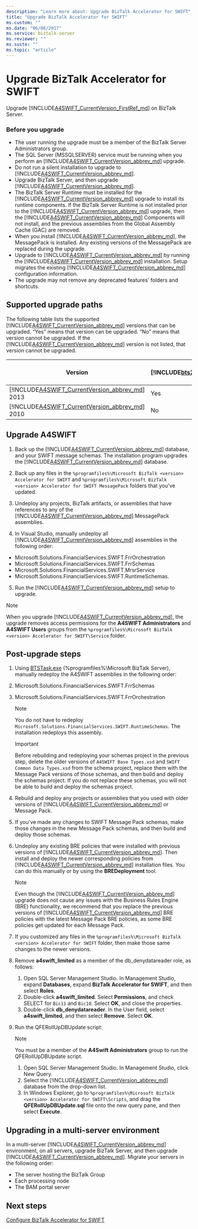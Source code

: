 ```yaml
---
description: "Learn more about: Upgrade BizTalk Accelerator for SWIFT"
title: "Upgrade BizTalk Accelerator for SWIFT"
ms.custom: ""
ms.date: "06/08/2017"
ms.service: biztalk-server
ms.reviewer: ""
ms.suite: ""
ms.topic: "article"
---
```

# Upgrade BizTalk Accelerator for SWIFT
Upgrade [!INCLUDE[A4SWIFT_CurrentVersion_FirstRef_md](../../includes/a4swift-currentversion-firstref-md.md)] on BizTalk Server. 

### Before you upgrade

* The user running the upgrade must be a member of the BizTalk Server Administrators group.
* The SQL Server (MSSQLSERVER) service must be running when you perform an [!INCLUDE[A4SWIFT_CurrentVersion_abbrev_md](../../includes/a4swift-currentversion-abbrev-md.md)] upgrade.
* Do not run a silent installation to upgrade to [!INCLUDE[A4SWIFT_CurrentVersion_abbrev_md](../../includes/a4swift-currentversion-abbrev-md.md)].
* Upgrade BizTalk Server, and then upgrade [!INCLUDE[A4SWIFT_CurrentVersion_abbrev_md](../../includes/a4swift-currentversion-abbrev-md.md)].
* The BizTalk Server Runtime must be installed for the [!INCLUDE[A4SWIFT_CurrentVersion_abbrev_md](../../includes/a4swift-currentversion-abbrev-md.md)] upgrade to install its runtime components. If the BizTalk Server Runtime is not installed prior to the [!INCLUDE[A4SWIFT_CurrentVersion_abbrev_md](../../includes/a4swift-currentversion-abbrev-md.md)] upgrade, then the [!INCLUDE[A4SWIFT_CurrentVersion_abbrev_md](../../includes/a4swift-currentversion-abbrev-md.md)] Components will not install, and the previous assemblies from the Global Assembly Cache (GAC) are removed.
* When you install [!INCLUDE[A4SWIFT_CurrentVersion_abbrev_md](../../includes/a4swift-currentversion-abbrev-md.md)], the MessagePack is installed. Any existing versions of the MessagePack are replaced during the upgrade.
* Upgrade to [!INCLUDE[A4SWIFT_CurrentVersion_abbrev_md](../../includes/a4swift-currentversion-abbrev-md.md)] by running the [!INCLUDE[A4SWIFT_CurrentVersion_abbrev_md](../../includes/a4swift-currentversion-abbrev-md.md)] installation. Setup migrates the existing [!INCLUDE[A4SWIFT_CurrentVersion_abbrev_md](../../includes/a4swift-currentversion-abbrev-md.md)] configuration information. 
* The upgrade may not remove any deprecated features’ folders and shortcuts.

## Supported upgrade paths  
 The following table lists the supported [!INCLUDE[A4SWIFT_CurrentVersion_abbrev_md](../../includes/a4swift-currentversion-abbrev-md.md)] versions that can be upgraded. “Yes” means that version can be upgraded. “No” means that version cannot be upgraded. If the [!INCLUDE[A4SWIFT_CurrentVersion_abbrev_md](../../includes/a4swift-currentversion-abbrev-md.md)] version is not listed, that version cannot be upgraded.  


| Version | [!INCLUDE[bts2016_md](../../includes/bts2016-md.md)] | [!INCLUDE[bts2013r2](../../includes/bts2013r2-md.md)] | BizTalk Server 2013 |
|--|--|--|--|
| [!INCLUDE[A4SWIFT_CurrentVersion_abbrev_md](../../includes/a4swift-currentversion-abbrev-md.md)] 2013 |                         Yes                          |                          Yes                          |         No          |
| [!INCLUDE[A4SWIFT_CurrentVersion_abbrev_md](../../includes/a4swift-currentversion-abbrev-md.md)] 2010 |                          No                          |                          Yes                          |         Yes         |

## Upgrade A4SWIFT

1. Back up the [!INCLUDE[A4SWIFT_CurrentVersion_abbrev_md](../../includes/a4swift-currentversion-abbrev-md.md)] database, and your SWIFT message schemas. The installation program upgrades the [!INCLUDE[A4SWIFT_CurrentVersion_abbrev_md](../../includes/a4swift-currentversion-abbrev-md.md)] database.

2. Back up any files in the `%programfiles%\Microsoft BizTalk <version> Accelerator for SWIFT` and `%programfiles%\Microsoft BizTalk <version> Accelerator for SWIFT MessagePack` folders that you've updated.
  
3. Undeploy any projects, BizTalk artifacts, or assemblies that have references to any of the [!INCLUDE[A4SWIFT_CurrentVersion_abbrev_md](../../includes/a4swift-currentversion-abbrev-md.md)] MessagePack assemblies.

4. In Visual Studio, manually undeploy all [!INCLUDE[A4SWIFT_CurrentVersion_abbrev_md](../../includes/a4swift-currentversion-abbrev-md.md)] assemblies in the following order:

* Microsoft.Solutions.FinancialServices.SWIFT.FrrOrchestration
* Microsoft.Solutions.FinancialServices.SWIFT.FrrSchemas
* Microsoft.Solutions.FinancialServices.SWIFT.MrsrService
* Microsoft.Solutions.FinancialServices.SWIFT.RuntimeSchemas.

5. Run the [!INCLUDE[A4SWIFT_CurrentVersion_abbrev_md](../../includes/a4swift-currentversion-abbrev-md.md)] setup to upgrade.

> [!NOTE]
> When you upgrade [!INCLUDE[A4SWIFT_CurrentVersion_abbrev_md](../../includes/a4swift-currentversion-abbrev-md.md)], the upgrade removes access permissions for the **A4SWIFT Administrators** and **A4SWIFT Users** groups from the `%programfiles%\Microsoft BizTalk <version> Accelerator for SWIFT\Service` folder.         
        
## Post-upgrade steps

1. Using [BTSTask.exe](../../core/btstask-command-line-reference.md) (%programfiles%\Microsoft BizTalk Server), manually redeploy the A4SWIFT assemblies in the following order:
2. Microsoft.Solutions.FinancialServices.SWIFT.FrrSchemas
3. Microsoft.Solutions.FinancialServices.SWIFT.FrrOrchestration

     > [!NOTE]
     > You do not have to redeploy `Microsoft.Solutions.FinancialServices.SWIFT.RuntimeSchemas`. The installation redeploys this assembly.

     > [!IMPORTANT] 
     > Before rebuilding and redeploying your schemas project in the previous step, delete the older versions of `A4SWIFT Base Types.xsd` and `SWIFT Common Data Types.xsd` from the schema project, replace them with the Message Pack versions of those schemas, and then build and deploy the schemas project. If you do not replace these schemas, you will not be able to build and deploy the schemas project.

4. Rebuild and deploy any projects or assemblies that you used with older versions of [!INCLUDE[A4SWIFT_CurrentVersion_abbrev_md](../../includes/a4swift-currentversion-abbrev-md.md)] or Message Pack.
5. If you've made any changes to SWIFT Message Pack schemas, make those changes in the new Message Pack schemas, and then build and deploy those schemas.
6. Undeploy any existing BRE policies that were installed with previous versions of [!INCLUDE[A4SWIFT_CurrentVersion_abbrev_md](../../includes/a4swift-currentversion-abbrev-md.md)]. Then install and deploy the newer corresponding policies from [!INCLUDE[A4SWIFT_CurrentVersion_abbrev_md](../../includes/a4swift-currentversion-abbrev-md.md)] installation files. You can do this manually or by using the **BREDeployment** tool.

   > [!NOTE]
   > Even though the [!INCLUDE[A4SWIFT_CurrentVersion_abbrev_md](../../includes/a4swift-currentversion-abbrev-md.md)] upgrade does not cause any issues with the Business Rules Engine (BRE) functionality, we recommend that you replace the previous versions of [!INCLUDE[A4SWIFT_CurrentVersion_abbrev_md](../../includes/a4swift-currentversion-abbrev-md.md)] BRE policies with the latest Message Pack BRE policies, as some BRE policies get updated for each Message Pack.
    
7. If you customized any files in the `%programfiles%\Microsoft BizTalk <version> Accelerator for SWIFT` folder, then make those same changes to the newer versions.
8. Remove **a4swift_limited** as a member of the db_denydatareader role, as follows:
    1. Open SQL Server Management Studio. In Management Studio, expand **Databases**, expand **BizTalk Accelerator for SWIFT**, and then select **Roles**.
    2. Double-click **a4swift_limited**. Select **Permissions**, and check SELECT for `Bic11` and `Bic10`. Select **OK**, and close the properties.
    3. Double-click **db_denydatareader**. In the User field, select **a4swift_limited**, and then select **Remove**. Select **OK**.

9. Run the QFERollUpDBUpdate script:

    > [!NOTE]
    > You must be a member of the **A4Swift Administrators** group to run the QFERollUpDBUpdate script.
    
   1. Open SQL Server Management Studio. In Management Studio, click New Query. 
   2. Select the [!INCLUDE[A4SWIFT_CurrentVersion_abbrev_md](../../includes/a4swift-currentversion-abbrev-md.md)] database from the drop-down list. 
   3. In Windows Explorer, go to `%programfiles%\Microsoft BizTalk <version> Accelerator for SWIFT\Scripts`, and drag the **QFERollUpDBUpdate.sql** file onto the new query pane, and then select **Execute**.
    
    
## Upgrading in a multi-server environment

In a multi-server [!INCLUDE[A4SWIFT_CurrentVersion_abbrev_md](../../includes/a4swift-currentversion-abbrev-md.md)] environment, on all servers, upgrade BizTalk Server, and then upgrade [!INCLUDE[A4SWIFT_CurrentVersion_abbrev_md](../../includes/a4swift-currentversion-abbrev-md.md)]. Migrate your servers in the following order:

* The server hosting the BizTalk Group
* Each processing node
* The BAM portal server


## Next steps
[Configure BizTalk Accelerator for SWIFT](../../adapters-and-accelerators/accelerator-swift/configure-biztalk-accelerator-for-swift.md)
